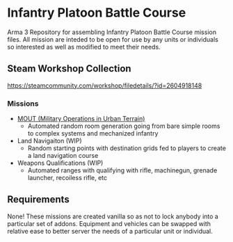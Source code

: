 # Infantry Platoon Battle Course
Arma 3 Repository for assembling Infantry Platoon Battle Course mission files. All mission are inteded to be open for use by any units or individuals so interested as well as modified to meet their needs.

## Steam Workshop Collection
https://steamcommunity.com/workshop/filedetails/?id=2604918148

### Missions
- [MOUT (Military Operations in Urban Terrain)](https://steamcommunity.com/sharedfiles/filedetails/?id=2605376543)
  - Automated random room generation going from bare simple rooms to complex systems and mechanized infantry
- Land Navigaiton (WIP)
  - Random starting points with destination grids fed to players to create a land navigation course 
- Weapons Qualifications (WIP)
  - Automated ranges with qualifying with rifle, machinegun, grenade launcher, recoiless rifle, etc

## Requirements
None! These missions are created vanilla so as not to lock anybody into a particular set of addons. Equipment and vehicles can be swapped with relative ease to better server the needs of a particular unit or individual.
